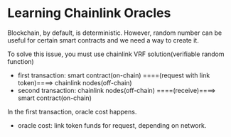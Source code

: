 # Learning Chainlink Oracles

Blockchain, by default, is deterministic. However, random number can be useful for certain smart contracts and we need a way to create it.

To solve this issue, you must use chainlink VRF solution(verifiable random function)

- first transaction: smart contract(on-chain) ====(request with link token<ERC20>)====> chainlink nodes(off-chain)
- second transaction: chainlink nodes(off-chain) ====(receive)====> smart contract(on-chain)

In the first transaction, oracle cost happens.

- oracle cost: link token funds for request, depending on network.
